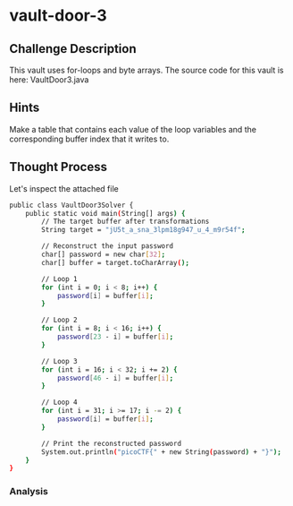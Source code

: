 # vault-door-3

## Challenge Description

This vault uses for-loops and byte arrays. The source code for this vault is here: VaultDoor3.java

## Hints

Make a table that contains each value of the loop variables and the corresponding buffer index that it writes to.

## Thought Process

Let's inspect the attached file
```bash
public class VaultDoor3Solver {
    public static void main(String[] args) {
        // The target buffer after transformations
        String target = "jU5t_a_sna_3lpm18g947_u_4_m9r54f";

        // Reconstruct the input password
        char[] password = new char[32];
        char[] buffer = target.toCharArray();

        // Loop 1
        for (int i = 0; i < 8; i++) {
            password[i] = buffer[i];
        }

        // Loop 2
        for (int i = 8; i < 16; i++) {
            password[23 - i] = buffer[i];
        }

        // Loop 3
        for (int i = 16; i < 32; i += 2) {
            password[46 - i] = buffer[i];
        }

        // Loop 4
        for (int i = 31; i >= 17; i -= 2) {
            password[i] = buffer[i];
        }

        // Print the reconstructed password
        System.out.println("picoCTF{" + new String(password) + "}");
    }
}
```

### Analysis


